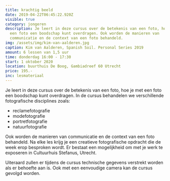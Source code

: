```yaml
---
title: krachtig beeld
date: 2019-04-22T06:45:22.920Z
visible: true
category: jongeren
description: Je leert in deze cursus over de betekenis van een foto, hoe je met
  een foto een boodschap kunt overdragen. Ook worden de manieren van
  communicatie en de context van een foto behandeld.
img: /assets/img/kim-van-aalderen.jpg
caption: Kim van Aalderen, Spanish Soil. Personal Series 2019
amount: 6 lessen van 1,5 uur
time: donderdag 16:00 - 17:30
start: 1 oktober 2020
location: buurthuis De Boog, Gambiadreef 60 Utrecht
price: 195.-
inc: lesmateriaal
---
```


Je leert in deze cursus over de betekenis van een foto, hoe je met een foto een boodschap kunt overdragen. In de cursus behandelen we verschillende fotografische disciplines zoals:

* reclamefotografie
* modefotografie
* portretfotografie
* natuurfotografie 

Ook worden de manieren van communicatie en de context van een foto behandeld.
Na elke les krijg je een creatieve fotografische opdracht die de week erop besproken wordt. Er bestaat een mogelijkheid om met je werk te exposeren in Cultuurhuis Stefanus, Utrecht. 

Uiteraard zullen er tijdens de cursus technische gegevens verstrekt worden als er behoefte aan is. Ook met een eenvoudige camera kan de cursus gevolgd worden.
